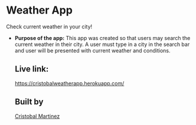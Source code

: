 # Weather App

Check current weather in your city!

* **Purpose of the app:**
  This app was created so that users may search the current weather in their city. A user must type in a city in the search bar and user will be presented with current weather and conditions.
  
  ## Live link:
  https://cristobalweatherapp.herokuapp.com/
  
  ## Built by
  [Cristobal Martinez](https://github.com/Cristobalmtz16)

